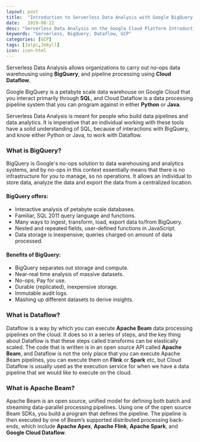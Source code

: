```yaml
---
layout: post
title:  "Introduction to Serverless Data Analysis with Google BigQuery and Cloud Dataflow"
date:   2019-08-22
desc: "Serverless Data Analysis on the Google Cloud Platform Introduction "
keywords: "Serverless, BigQuery, Dataflow, GCP"
categories: [GCP]
tags: [Jalpc,Jekyll]
icon: icon-html
---
```


Serverless Data Analysis allows organizations to carry out no-ops data warehousing using <b>BigQuery</b>, and pipeline processing using <b>Cloud Dataflow</b>. 

Google BigQuery is a petabyte scale data warehouse on Google Cloud that you interact primarily through <b>SQL</b>, and Cloud Dataflow is a data processing pipeline system that you can program against in either <b>Python</b> or <b>Java</b>. 

Serverless Data Analysis is meant for people who build data pipelines and data analytics. It is imperative that an individual working with these tools have a solid understanding of SQL, because of interactions with BigQuery, and know either Python or Java, to work with Dataflow.
<h3>
<b>What is BigQuery?</b>
</h3>
BigQuery is Google's no-ops solution to data warehousing and analytics systems, and by no-ops in this context essentially means that there is no infrastructure for you to manage, so no operations. It allows an individual to store data, analyze the data and export the data from a centralized location. 
<h4>
<b>BigQuery offers:</b>
</h4>
<ul>
  <li>Interactive analysis of petabyte scale databases. </li>
  <li>Familiar, SQL 2011 query language and functions.</li>
  <li>Many ways to ingest, transform, load, export data to/from BigQuery.</li>
  <li>Nested and repeated fields, user-defined functions in JavaScript.</li>
  <li>Data storage is inexpensive; queries charged on amount of data processed.</li>
</ul>
<h4>
<b>Benefits of BigQuery:</b>
</h4>
<ul>
  <li>BigQuery separates out storage and compute. </li>
  <li>Near-real time analysis of massive datasets.</li>
  <li>No-ops; Pay for use.</li>
  <li>Durable (replicated), inexpensive storage.</li>
  <li>Immutable audit logs.</li>
  <li>Mashing up different datasets to derive insights.</li>
</ul>

<h3>
<b>What is Dataflow?</b>
</h3>
Dataflow is a way by which you can execute <b>Apache Beam</b> data processing pipelines on the cloud.  It does so in a series of steps, and the key thing about Dataflow is that these steps called transforms can be elastically scaled. The code that is written is in an open source API called <b>Apache Beam</b>, and Dataflow is not the only place that you can execute Apache Beam pipelines, you can execute them on <b>Flink</b> or <b>Spark</b> etc, but Cloud Dataflow is usually used as the execution service for when we have a data pipeline that we would like to execute on the cloud.
<h3>
<b>What is Apache Beam?</b>
</h3>
Apache Beam is an open source, unified model for defining both batch and streaming data-parallel processing pipelines. Using one of the open source Beam SDKs, you build a program that defines the pipeline. The pipeline is then executed by one of Beam’s supported distributed processing back-ends, which include <b>Apache Apex</b>, <b>Apache Flink</b>, <b>Apache Spark</b>, and <b>Google Cloud Dataflow</b>.
